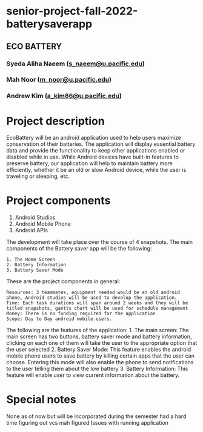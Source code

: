 # senior-project-fall-2022-batterysaverapp
## ECO BATTERY
###  Syeda Aliha Naeem (s_naeem@u.pacific.edu)
###  Mah Noor (m_noor@u.pacific.edu)
###  Andrew Kim (a_kim86@u.pacific.edu)

# Project description

EcoBattery will be an android application used to help users maximize conservation of their batteries. The application will display essential battery data and provide the functionality to keep other applications enabled or disabled while in use. While Android devices have built-in features to preserve battery, our application will help to maintain battery more efficiently, whether it be an old or slow Android device, while the user is traveling or sleeping, etc.

# Project components

1. Android Studios
2. Android Mobile Phone
3. Android APIs

The development will take place over the course of 4 snapshots. The main components of the Battery saver app will be the following: 
    
    1. The Home Screen
    2. Battery Information 
    3. Battery Saver Mode

These are the project components in general:

    Resources: 3 teammates, equipment needed would be an old android phone, Android studios will be used to develop the application.
    Time: Each task durations will span around 2 weeks and they will be titled snapshots, gantts chart will be used for schedule management
    Money: There is no funding required for the application
    Scope: Day to Day android mobile users.
    
The following are the features of the application:
    1. The main screen: The main screen has two buttons, battery saver mode and battery information, clicking on each one of them will take the user to the appropriate option that the user selected
    2. Battery Saver Mode: This feature enables the android mobile phone users to save battery by killing certain apps that the user can choose. Entering this mode will also enable the phone to send notifications to the user telling them about the low battery
    3. Battery Information: This feature will enable user to view current information about the battery.

# Special notes
None as of now but will be incorporated during the semester
had a hard time figuring out vcs
mah figured
Issues with running application 

